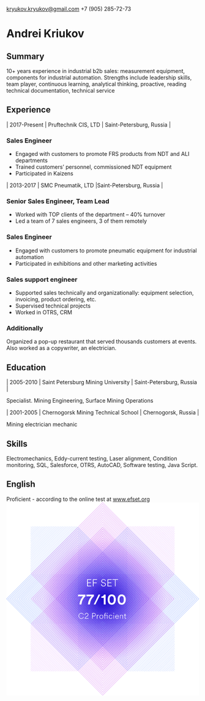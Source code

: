 kryukov.kryukov@gmail.com
+7 (905) 285-72-73
	
# Andrei Kriukov

## Summary

10+ years experience in industrial b2b sales: measurement equipment, components for industrial automation.
Strengths include leadership skills, team player, continuous learning, analytical thinking, proactive, reading technical documentation, technical service 

## Experience

| 2017-Present | Pruftechnik CIS, LTD | Saint-Petersburg, Russia |

### Sales Engineer 
- Engaged with customers to promote FRS products from NDT and ALI departments
- Trained customers’ personnel, commissioned NDT equipment
- Participated in Kaizens

| 2013-2017 | SMC Pneumatik, LTD |Saint-Petersburg, Russia |

### Senior Sales Engineer, Team Lead
- Worked with TOP clients of the department – 40% turnover
- Led a team of 7 sales engineers, 3 of them remotely
### Sales Engineer
- Engaged with customers to promote pneumatic equipment for industrial automation
- Participated in exhibitions and other marketing activities
### Sales support engineer
- Supported sales technically and organizationally: equipment selection, invoicing, product ordering, etc.
- Supervised technical projects 
- Worked in OTRS, CRM

### Additionally
Organized a pop-up restaurant that served thousands customers at events. Also worked as a copywriter, an electrician.

## Education

| 2005-2010 | Saint Petersburg Mining University | Saint-Petersburg, Russia |

Specialist. Mining Engineering, Surface Mining Operations

| 2001-2005 | Chernogorsk Mining Technical School | Chernogorsk, Russia |

Mining electrician mechanic

## Skills
Electromechanics, Eddy-current testing, Laser alignment, Condition monitoring, SQL, Salesforce, OTRS, AutoCAD, Software testing, Java Script.

## English
Proficient - according to the online test at www.efset.org
![EF certificate](certificate_77.png)
